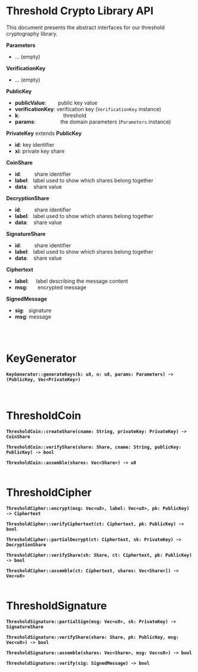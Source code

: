 # Threshold Crypto Library API
This document presents the abstract interfaces for our threshold cryptography library.

**Parameters**
- ... (empty)

**VerificationKey**
- ... (empty)

**PublicKey**
- **publicValue**:&nbsp;&nbsp;&nbsp;&nbsp;&nbsp;&nbsp;&nbsp; public key value
- **verificationKey**: verification key (`VerificationKey` instance)
- **k**:&nbsp;&nbsp;&nbsp;&nbsp;&nbsp;&nbsp;&nbsp;&nbsp;&nbsp;&nbsp;&nbsp;&nbsp;&nbsp;&nbsp;&nbsp;&nbsp;&nbsp;&nbsp;&nbsp;&nbsp;&nbsp;&nbsp;&nbsp;&nbsp;&nbsp;&nbsp;&nbsp;&nbsp;&nbsp; threshold
- **params**:&nbsp;&nbsp;&nbsp;&nbsp;&nbsp;&nbsp;&nbsp;&nbsp;&nbsp;&nbsp;&nbsp;&nbsp;&nbsp;&nbsp;&nbsp;&nbsp;&nbsp;the domain parameters (`Parameters` instance)

**PrivateKey** extends **PublicKey**
- **id**: key identifier
- **xi**: private key share

**CoinShare**
- **id**:&nbsp;&nbsp;&nbsp;&nbsp;&nbsp;&nbsp;&nbsp;&nbsp; share identifier
- **label**:&nbsp;&nbsp;&nbsp;label used to show which shares belong together
- **data**:&nbsp;&nbsp;&nbsp;&nbsp;share value

**DecryptionShare**
- **id**:&nbsp;&nbsp;&nbsp;&nbsp;&nbsp;&nbsp;&nbsp;&nbsp; share identifier
- **label**:&nbsp;&nbsp;&nbsp;label used to show which shares belong together
- **data**:&nbsp;&nbsp;&nbsp;&nbsp;share value

**SignatureShare**
- **id**:&nbsp;&nbsp;&nbsp;&nbsp;&nbsp;&nbsp;&nbsp;&nbsp; share identifier
- **label**:&nbsp;&nbsp;&nbsp;label used to show which shares belong together
- **data**:&nbsp;&nbsp;&nbsp;&nbsp;share value

**Ciphertext**
- **label**:&nbsp;&nbsp;&nbsp;&nbsp; label describing the message content
- **msg**:&nbsp;&nbsp;&nbsp;&nbsp;&nbsp;&nbsp; encrypted message

**SignedMessage**
- **sig**:&nbsp;&nbsp; signature
- **msg**: message

<br><br>

# KeyGenerator

**`KeyGenerator::generateKeys(k: u8, n: u8, params: Parameters) -> (PublicKey, Vec<PrivateKey>)`**<br>
<br><br>


# ThresholdCoin

**`ThresholdCoin::createShare(cname: String, privateKey: PrivateKey) -> CoinShare`**<br>

**`ThresholdCoin::verifyShare(share: Share, cname: String, publicKey: PublicKey) -> bool`**<br>

**`ThresholdCoin::assemble(shares: Vec<Share>) -> u8`**<br><br>

# ThresholdCipher


**`ThresholdCipher::encrypt(msg: Vec<u8>, label: Vec<u8>, pk: PublicKey) -> Ciphertext`**<br>

**`ThresholdCipher::verifyCiphertext(ct: Ciphertext, pk: PublicKey) -> bool`**<br>

**`ThresholdCipher::partialDecrypt(ct: Ciphertext, sk: PrivateKey) -> DecryptionShare`**<br>

**`ThresholdCipher::verifyShare(sh: Share, ct: Ciphertext, pk: PublicKey) -> bool`**<br>

**`ThresholdCipher::assemble(ct: Ciphertext, shares: Vec<Share>]) -> Vec<u8>`**<br><br>

# ThresholdSignature 

**`ThresholdSignature::partialSign(msg: Vec<u8>, sk: PrivateKey) -> SignatureShare`**<br>

**`ThresholdSignature::verifyShare(share: Share, pk: PublicKey, msg: Vec<u8>) -> bool`**<br>

**`ThresholdSignature::assemble(shares: Vec<Share>, msg: Vec<u8>) -> bool`**<br>

**`ThresholdSignature::verify(sig: SignedMessage) -> bool`**<br>

